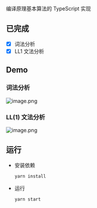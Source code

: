 编译原理基本算法的 TypeScript 实现

## 已完成

- [x] 词法分析
- [x] LL1 文法分析

## Demo
[]()

### 词法分析

![image.png](https://i.loli.net/2020/05/16/6QRTCg8HdwX3lay.png)

### LL(1) 文法分析

![image.png](https://i.loli.net/2020/05/16/Iiw7yQ2DlYWrNef.png)

## 运行

- 安装依赖

  ```bash
  yarn install
  ```

- 运行

  ```shell
  yarn start
  ```

  

